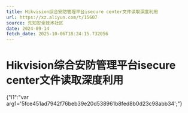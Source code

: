 ```yaml
---
title: Hikvision综合安防管理平台isecure center文件读取深度利用
url: https://xz.aliyun.com/t/15607
source: 先知安全技术社区
date: 2024-09-14
fetch_date: 2025-10-06T18:24:15.732056
---
```


# Hikvision综合安防管理平台isecure center文件读取深度利用

{"l1":"var arg1='5fce451ad7942f76beb39e20d538961b8fed8b0d23c98abb34';"}